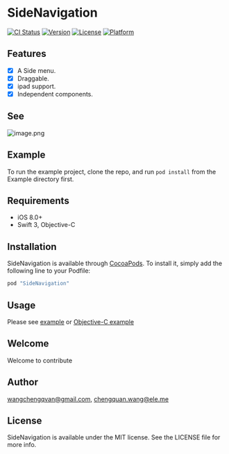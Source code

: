 # SideNavigation

[![CI Status](http://img.shields.io/travis/cnkcq/SideNavigation.svg?style=flat)](https://travis-ci.org/wangchengqvan@gmail.com/SideNavigation)
[![Version](https://img.shields.io/cocoapods/v/SideNavigation.svg?style=flat)](http://cocoapods.org/pods/SideNavigation)
[![License](https://img.shields.io/cocoapods/l/SideNavigation.svg?style=flat)](http://cocoapods.org/pods/SideNavigation)
[![Platform](https://img.shields.io/cocoapods/p/SideNavigation.svg?style=flat)](http://cocoapods.org/pods/SideNavigation)

## Features

- [x] A Side menu.
- [x] Draggable.
- [x] ipad support.
- [x] Independent components.

## See
![image.png](http://upload-images.jianshu.io/upload_images/121208-710ab9f57c187cb5.png?imageMogr2/auto-orient/strip%7CimageView2/2/w/300)

## Example

To run the example project, clone the repo, and run `pod install` from the Example directory first.

## Requirements
- iOS 8.0+ 
- Swift 3, Objective-C

## Installation

SideNavigation is available through [CocoaPods](http://cocoapods.org). To install
it, simply add the following line to your Podfile:

```ruby
pod "SideNavigation"
```
## Usage
Please see [example](https://github.com/CNKCQ/SideNavigation/tree/master/Example) or [Objective-C example](https://github.com/CNKCQ/SideNavigation/tree/master/SideNavigation-Objective-C)
## Welcome
Welcome to contribute 
## Author

wangchengqvan@gmail.com, chengquan.wang@ele.me

## License

SideNavigation is available under the MIT license. See the LICENSE file for more info.
